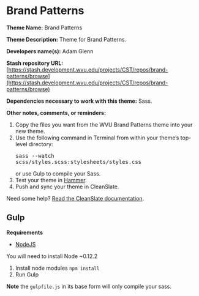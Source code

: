 Brand Patterns
==================

**Theme Name:** Brand Patterns

**Theme Description:** Theme for Brand Patterns.

**Developers name(s):** Adam Glenn

**Stash repository URL:** [https://stash.development.wvu.edu/projects/CST/repos/brand-patterns/browse](https://stash.development.wvu.edu/projects/CST/repos/brand-patterns/browse)

**Dependencies necessary to work with this theme:** Sass.

**Other notes, comments, or reminders:**

1. Copy the files you want from the WVU Brand Patterns theme into your new theme.
2. Use the following command in Terminal from within your theme&rsquo;s top-level directory: <pre>sass --watch scss/styles.scss:stylesheets/styles.css</pre> or use Gulp to compile your Sass.
3. Test your theme in <a href="https://github.com/wvuweb/hammer">Hammer</a>.
4. Push and sync your theme in CleanSlate.

Need some help? [Read the CleanSlate documentation](https://github.com/wvuweb/cleanslate-toolkit/wiki).

## Gulp

**Requirements**
* [NodeJS](https://nodejs.org)

You will need to install Node ~0.12.2

1. Install node modules `npm install`
1. Run Gulp

**Note** the `gulpfile.js` in its base form will only compile your sass.
